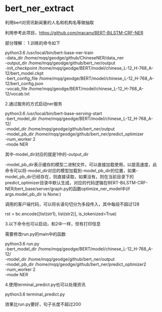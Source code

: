 # bert_ner_extract
利用bert对资讯新闻重的人名和机构名等做抽取

利用参考此项目，https://github.com/macanv/BERT-BiLSTM-CRF-NER

部分理解：
1.训练的命令如下

python3.6 /usr/local/bin/bert-base-ner-train \
    -data_dir /home/mqq/geodge/github/ChineseNER/data_ner \
    -output_dir /home/mqq/geodge/github/bert_ner/output \
    -init_checkpoint /home/mqq/geodge/BERT/model/chinese_L-12_H-768_A-12/bert_model.ckpt \
    -bert_config_file /home/mqq/geodge/BERT/model/chinese_L-12_H-768_A-12/bert_config.json \
    -vocab_file /home/mqq/geodge/BERT/model/chinese_L-12_H-768_A-12/vocab.txt


2.通过服务的方式启动ner服务

python3.6 /usr/local/bin/bert-base-serving-start \
    -bert_model_dir /home/mqq/geodge/BERT/model/chinese_L-12_H-768_A-12/ \
    -model_dir /home/mqq/geodge/github/bert_ner/output \
    -model_pb_dir /home/mqq/geodge/github/bert_ner/predict_optimizer \
    -num_worker 2 \
    -mode NER

其中-model_dir对应的就是1中的-output_dir

-model_pb_dir表示缓存的模型二进制文件，可以直接加载使用，以提高速度，此命令可以将-model_dir对应的模型加载到-model_pb_dir的位置，如果-model_pb_dir已经存在，则直接读取，如果没有，则在当前目录下的predict_optimizer目录中默认生成，对应的代码逻辑在BERT-BiLSTM-CRF-NER/bert_base/server/graph.py的函数optimize_ner_model中(if args.model_pb_dir is None:)

调用的客户端代码，可以将长语句切分为多段传入，其中每段不超过128

rst = bc.encode([list(str1), list(str2)], is_tokenized=True)


3.以下命令也可以启动，和2中一样，但有打印信息

需要修改run.py的main中的函数

python3.6 run.py \
    -bert_model_dir /home/mqq/geodge/BERT/model/chinese_L-12_H-768_A-12/ \
    -model_dir /home/mqq/geodge/github/bert_ner/output \
    -model_pb_dir /home/mqq/geodge/github/bert_ner/predict_optimizer2 \
    -num_worker 2 \
    -mode NER


4.使用terminal_predict.py也可以处理资讯

python3.6 terminal_predict.py

效果比run.py要好，句子长度不超过200

